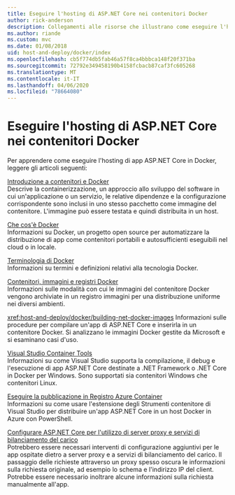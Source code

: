 ```yaml
---
title: Eseguire l'hosting di ASP.NET Core nei contenitori Docker
author: rick-anderson
description: Collegamenti alle risorse che illustrano come eseguire l'hosting di app ASP.NET Core nei contenitori Docker.
ms.author: riande
ms.custom: mvc
ms.date: 01/08/2018
uid: host-and-deploy/docker/index
ms.openlocfilehash: cb5f774db5fab46a57f8ca4bbbca148f20f371ba
ms.sourcegitcommit: 72792e349458190b4158fcbacb87caf3fc605268
ms.translationtype: MT
ms.contentlocale: it-IT
ms.lasthandoff: 04/06/2020
ms.locfileid: "78664080"
---
```

# <a name="host-aspnet-core-in-docker-containers"></a>Eseguire l'hosting di ASP.NET Core nei contenitori Docker

Per apprendere come eseguire l'hosting di app ASP.NET Core in Docker, leggere gli articoli seguenti:

[Introduzione a contenitori e Docker](/dotnet/standard/microservices-architecture/container-docker-introduction/index)  
Descrive la containerizzazione, un approccio allo sviluppo del software in cui un'applicazione o un servizio, le relative dipendenze e la configurazione corrispondente sono inclusi in uno stesso pacchetto come immagine del contenitore. L'immagine può essere testata e quindi distribuita in un host.

[Che cos'è Docker](/dotnet/standard/microservices-architecture/container-docker-introduction/docker-defined)  
Informazioni su Docker, un progetto open source per automatizzare la distribuzione di app come contenitori portabili e autosufficienti eseguibili nel cloud o in locale.

[Terminologia di Docker](/dotnet/standard/microservices-architecture/container-docker-introduction/docker-terminology)  
Informazioni su termini e definizioni relativi alla tecnologia Docker.

[Contenitori, immagini e registri Docker](/dotnet/standard/microservices-architecture/container-docker-introduction/docker-containers-images-registries)  
Informazioni sulle modalità con cui le immagini del contenitore Docker vengono archiviate in un registro immagini per una distribuzione uniforme nei diversi ambienti.

<xref:host-and-deploy/docker/building-net-docker-images> Informazioni sulle procedure per compilare un'app di ASP.NET Core e inserirla in un contenitore Docker. Si analizzano le immagini Docker gestite da Microsoft e si esaminano casi d'uso.

[Visual Studio Container Tools](xref:host-and-deploy/docker/visual-studio-tools-for-docker)  
Informazioni su come Visual Studio supporta la compilazione, il debug e l'esecuzione di app ASP.NET Core destinate a .NET Framework o .NET Core in Docker per Windows. Sono supportati sia contenitori Windows che contenitori Linux.

[Eseguire la pubblicazione in Registro Azure Container](/azure/vs-azure-tools-docker-hosting-web-apps-in-docker)  
Informazioni su come usare l'estensione degli Strumenti contenitore di Visual Studio per distribuire un'app ASP.NET Core in un host Docker in Azure con PowerShell.

[Configurare ASP.NET Core per l'utilizzo di server proxy e servizi di bilanciamento del carico](xref:host-and-deploy/proxy-load-balancer)  
Potrebbero essere necessari interventi di configurazione aggiuntivi per le app ospitate dietro a server proxy e a servizi di bilanciamento del carico. Il passaggio delle richieste attraverso un proxy spesso oscura le informazioni sulla richiesta originale, ad esempio lo schema e l'indirizzo IP del client. Potrebbe essere necessario inoltrare alcune informazioni sulla richiesta manualmente all'app.
